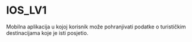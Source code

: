 # IOS_LV1
Mobilna aplikacija u kojoj korisnik može pohranjivati podatke o turističkim destinacijama koje je isti posjetio. 
